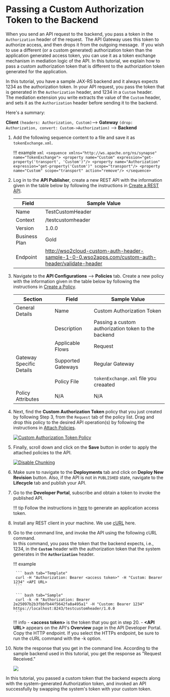 # Passing a Custom Authorization Token to the Backend

When you send an API request to the backend, you pass a token in the `Authorization` header of the request. 
The API Gateway uses this token to authorize access, and then drops it from the outgoing message.  If you wish to use a 
different (or a custom generated) authorization token than the application generated access token, you can use it as a 
token exchange mechanism in mediation logic of the API. In this tutorial, we explain how to pass a custom authorization 
token that is different to the authorization token generated for the application.

In this tutorial, you have a sample JAX-RS backend and it always expects 1234 as the authorization token. In your API 
request, you pass the token that is generated in the `Authorization` header, and 1234 in a `Custom` header. 
The mediation extension you write extracts the value of the `Custom` header, and sets it as the `Authorization` header 
before sending it to the backend.

Here's a summary:

**Client** `(headers: Authorization, Custom)`--> **Gateway** `(drop: Authorization, convert: Custom->Authorization)` --> **Backend**

1.  Add the following sequence content to a file and save it as `tokenExchange.xml`.

    !!! example
        ```xml
        <sequence xmlns="http://ws.apache.org/ns/synapse" name="TokenExchange">
            <property name="Custom" expression="get-property('transport', 'Custom')"/>
            <property name="Authorization" expression="get-property('Custom')" scope="transport"/>
            <property name="Custom" scope="transport" action="remove"/>
        </sequence>
        ```

2.  Log in to the **API Publisher**, create a new REST API with the information given in the table below by following the instructions in [Create a REST API]({{base_path}}/design/create-api/create-rest-api/create-a-rest-api/).

    | Field         | Sample Value         |
    |---------------|----------------------|
    | Name          | TestCustomHeader     |
    | Context       | /testcustomheader    |
    | Version       | 1.0.0                |
    | Business Plan | Gold                 |
    | Endpoint      | http://wso2cloud-custom-auth-header-sample-1-0-0.wso2apps.com/custom-auth-header/validate-header |

3.  Navigate to the **API Configurations** --> **Policies** tab. Create a new policy with the information given in the table below by following the instructions in [Create a Policy]({{base_path}}/design/api-policies/create-policy/).

    | Section                   | Field             | Sample Value          |
    |---------------------------|-------------------|-----------------------|
    | General Details           | Name              | Custom Authorization Token |
    |                           | Description       | Passing a custom authorization token to the backend |
    |                           | Applicable Flows  | Request               |
    | Gateway Specific Details  | Supported Gateways| Regular Gateway       |
    |                           | Policy File       | `tokenExchange.xml` file you creaated |
    | Policy Attributes         | N/A               | N/A                     |

4.  Next, find the **Custom Authorization Token** policy that you just created by following Step 3, from the `Request` tab of the policy list. Drag and drop this policy to the desired API operation(s) by following the instructions in [Attach Policies]({{base_path}}/design/api-policies/attach-policy/).

    [![Custom Authorization Token Policy]({{base_path}}/assets/img/design/api-policies/custom-authorization-token-policy.png)]({{base_path}}/assets/img/design/api-policies/custom-authorization-token-policy.png)

5.  Finally, scroll down and click on the **Save** button in order to apply the attached policies to the API.

    [![Disable Chunking]({{base_path}}/assets/img/design/api-policies/save-attached-policies.png)]({{base_path}}/assets/img/design/api-policies/save-attached-policies.png)
      
6.  Make sure to navigate to the **Deployments** tab and click on **Deploy New Revision** button. Also, if the API is not in `PUBLISHED` state, navigate to the **Lifecycle** tab and publish your API.

5. Go to the **Developer Portal**, subscribe and obtain a token to invoke the published API. 

    !!! tip
        Follow the instructions in [here]({{base_path}}/consume/manage-application/generate-keys/generate-api-keys/#generating-application-keys) to generate an application access token.  

6. Install any REST client in your machine. We use [cURL](http://curl.haxx.se/download.html) here.

7. Go to the command line, and invoke the API using the following cURL command.   
In this command, you pass the token that 
the backend expects, i.e., 1234, in the **`Custom`** header with the authorization token that the system generates in 
the **`Authorization`** header.

    !!! example

        ``` bash tab="Template"
        curl -H "Authorization: Bearer <access token>" -H "Custom: Bearer 1234" <API URL>
        ```

        ``` bash tab="Sample"
        curl -k -H "Authorization: Bearer 2e25097b2b3fbbfb44f5642fa8a495a1" -H "Custom: Bearer 1234" https://localhost:8243/testcustomheader/1.0.0
        ```

    !!! info
        -   **<access token&gt;** is the token that you got in step 20.
        -   **<API URL&gt;** appears on the API's **Overview** page in the API Developer Portal. Copy the HTTP endpoint. 
            If you select the HTTPs endpoint, be sure to run the cURL command with the -k option.

24. Note the response that you get in the command line. According to the sample backend used in this tutorial, 
you get the response as "Request Received."  

    [![]({{base_path}}/assets/img/learn/api-gateway/message-mediation/custom-header-response.png)]({{base_path}}/assets/img/learn/api-gateway/message-mediation/custom-header-response.png)

In this tutorial, you passed a custom token that the backend expects along with the system-generated Authorization token, and invoked an API successfully by swapping the system's token with your custom token.
